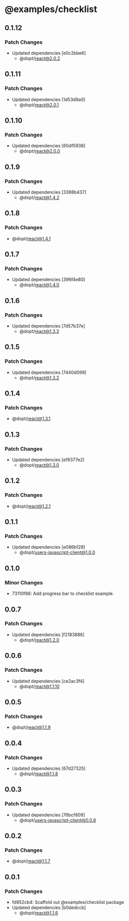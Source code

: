# @examples/checklist

## 0.1.12

### Patch Changes

- Updated dependencies [e0c2bbe6]
  - @dopt/react@2.0.2

## 0.1.11

### Patch Changes

- Updated dependencies [1d53d9a0]
  - @dopt/react@2.0.1

## 0.1.10

### Patch Changes

- Updated dependencies [60df5938]
  - @dopt/react@2.0.0

## 0.1.9

### Patch Changes

- Updated dependencies [3398b437]
  - @dopt/react@1.4.2

## 0.1.8

### Patch Changes

- @dopt/react@1.4.1

## 0.1.7

### Patch Changes

- Updated dependencies [396f4e80]
  - @dopt/react@1.4.0

## 0.1.6

### Patch Changes

- Updated dependencies [7d57b37e]
  - @dopt/react@1.3.3

## 0.1.5

### Patch Changes

- Updated dependencies [7440d099]
  - @dopt/react@1.3.2

## 0.1.4

### Patch Changes

- @dopt/react@1.3.1

## 0.1.3

### Patch Changes

- Updated dependencies [ef9377e2]
  - @dopt/react@1.3.0

## 0.1.2

### Patch Changes

- @dopt/react@1.2.1

## 0.1.1

### Patch Changes

- Updated dependencies [e086b128]
  - @dopt/users-javascript-client@1.0.0

## 0.1.0

### Minor Changes

- 73110f86: Add progress bar to checklist example.

## 0.0.7

### Patch Changes

- Updated dependencies [f2183886]
  - @dopt/react@1.2.0

## 0.0.6

### Patch Changes

- Updated dependencies [ce2ac3f4]
  - @dopt/react@1.1.10

## 0.0.5

### Patch Changes

- @dopt/react@1.1.9

## 0.0.4

### Patch Changes

- Updated dependencies [67d27325]
  - @dopt/react@1.1.8

## 0.0.3

### Patch Changes

- Updated dependencies [76bcf809]
  - @dopt/users-javascript-client@0.0.8

## 0.0.2

### Patch Changes

- @dopt/react@1.1.7

## 0.0.1

### Patch Changes

- fd852cb4: Scaffold out @examples/checklist package
- Updated dependencies [b0dedccb]
  - @dopt/react@1.1.6
